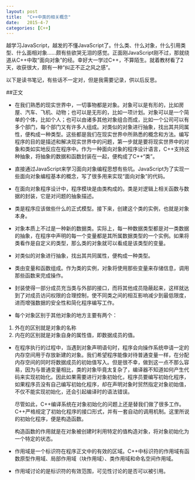 ```yaml
---
layout: post
title:  "C++中类的相关概念"
date:   2015-4-7 
categories: [C++]
---
```


越学习JavaScript，越发的不懂JavaScript了。什么类、什么对象，什么引用类型、什么面相对象……颇有些欲哭无泪的感觉。正面刚JavaScript刚不过，那就绕道从C++中取“面向对象”的经。幸好大一学过C++，不算陌生。就着教材看了2天，收获很大，颇有一种“纠正不正之风之感”。

以下是读书笔记，有些话不一定对，但是我需要记录，供以后反思。

##正文

- 在我们熟悉的现实世界中，一切事物都是对象。对象可以是有形的，比如房屋、汽车、飞机、动物；也可以是无形的，比如一项计划。对象可以是一个简单的个体，比如个人；也可以由诸多其他对象组合而成，比如一个公司可以有多个部门，每个部门又有许多人组成。对类似的对象进行抽象，找出其共同属性，便构成一种类型。这些都是我们在现实世界中所熟悉的概念和方法。编写程序的目的是描述和解决现实世界中的问题，第一步就是要将现实世界中的对象和类如实地反应在程序中。作为一种面向对象的程序设计语言，C++支持这种抽象，将抽象的数据和函数封装在一起，便构成了C++“类”。

- 直接通过JavaScript来学习面向对象编程思想有些坑。JavaScript为了实现一些面向对象编程基本的概念，写了很多用来实现“面向对象”的代码。

- 在面向对象程序设计中，程序模块是由类构成的。类是对逻辑上相关函数与数据的封装，它是对问题的抽象描述。

- 类是程序应该做些什么的正式模型。接下来，创建这个类的实例，也就是对象本身。


- 对象本质上不过是一种新的数据类。实际上，每一种数据类型都是对一类数据的抽象，在程序中声明的每一个变量都是其所属数据类型的一个实例。如果将类看作是自定义的类型，那么类的对象就可以看成是该类型的变量。

- 对类似的对象进行抽象，找出其共同属性，便构成一种类型。

- 类由变量和函数组成。作为类的实例，对象将使用那些变量来存储信息，调用那些函数来完成操作。

- 封装使得一部分成员充当类与外部的接口，而将其他成员隐蔽起来，这样就达到了对成员访问权限的合理控制，使不同类之间的相互影响减少到最低限度，进而增强数据的安全性和简化程序编写工作。


- 每个对象区别于其他对象的地方主要有两个：

 1. 外在的区别就是对象的名称
 2. 内在的区别就是对象自身的属性值，即数据成员的值。


- 在程序执行的过程中，当遇到对象声明语句时，程序会向操作系统申请一定的内存空间用于存放新建的对象。我们希望程序能像对待普通变量一样，在分配内存空间的同时将数据成员的初始值写入。但是很不幸，做到这一点不那么容易，因为与普通变量相比，类的对象毕竟太复杂了，编译器不知道如何产生代码来实现初始化。因此如果需要进行对象初始化，程序员要编写初始化程序，如果程序员没有自己编写初始化程序，却在声明对象时贸然指定对象初始值，不仅不能实现初始化，还会引起编译时的语法错误。

    尽管如此，C++编译系统在对象初始化的问题上还是替我们做了很多工作。C++严格规定了初始化程序的接口形式，并有一套自动的调用机制。这里所说的初始化程序，便是构造函数。

    构造函数的作用就是在对象被创建时利用特定的值构造对象，将对象初始化为一个特定的状态。 


- 作用域是一个标识符在程序正文中的有效的区域。C++中标识符的作用域有函数原型作用域、局部作用域（块作用域）、类作用域和命名空间作用域。

- 作用域讨论的是标识符的有效范围，可见性讨论的是否可以被引用。

